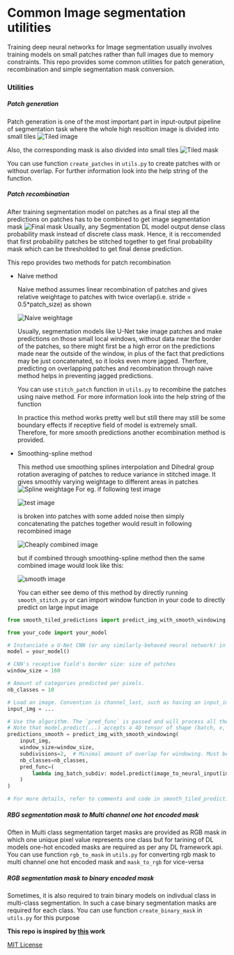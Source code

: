 # Common Image segmentation utilities

Training deep neural networks for Image segmentation usually involves training models on small patches rather than full images due to memory constraints. This repo provides some common utilities for patch generation, recombination and simple segmentation mask conversion.

### Utilities

##### Patch generation

Patch generation is one of the most important part in input-output pipeline of segmentation task where the whole high resoltion image is divided into small tiles  ![Tiled image](Images/small_tiles.png)

Also, the corresponding mask is also divided into small tiles  ![Tiled mask](Images/small_tiles_output.png)

You can use function `create_patches` in `utils.py` to create patches with or without overlap. For further information look into the help string of the function.

##### Patch recombination

After training segmentation model on patches as a final step all the predictions on patches has to be combined to get image segmentation mask ![Final mask](Images/final_output.png)
Usually, any Segmentation DL model output dense class probability mask instead of discrete class mask. Hence, it is reccomended that first probability patches be stitched together to get final probability mask which can be thresholded to get final dense prediction.

This repo provides two methods for patch recombination

* Naive method
   
   Naive method assumes linear recombination of patches and gives relative weightage to patches with twice overlap(i.e. stride = 0.5*patch_size) as shown
   
   ![Naive weightage](Images/patch_heatmap_without_smoothing.png)
   
   Usually, segmentation models like U-Net take image patches and make predictions on those small local windows, without data   near the border of the patches, so there might first be a high error on the predictions made near the outside of the window, in plus of the fact that predictions may be just concatenated, so it looks even more jagged. Therfore, predicting on overlapping patches and recombination through naive method helps in preventing jagged predictions.
   
   You can use `stitch_patch` function in `utils.py` to recombine the patches using naive method. For more information look into the help string of the function

   In practice this method works pretty well but still there may still be some boundary effects if receptive field of model is extremely small. Therefore, for more smooth predictions another ecombination method is provided.

* Smoothing-spline method

  This method use smoothing splines interpolation and Dihedral group rotation averaging of patches to reduce variance in stitched image. It gives smoothly varying weightage to different areas in patches ![Spline weightage](patch_heatmap.png) For eg. if following test image
  
  ![test image](Images/test_image.png)
  
  is broken into patches with some added noise then simply concatenating the patches together would result in following recombined image
  
  ![Cheaply combined image](Images/cheaply_merged_patches.png)
  
  but if combined through smoothing-spline method then the same combined image would look like this: 
  
  ![smooth image](Images/Smoothly_Merged_Patches.png)

  You can either see demo of this method by directly running `smooth_stitch.py` or can import window function in your code to directly predict on large input image


```python
from smooth_tiled_predictions import predict_img_with_smooth_windowing

from your_code import your_model

# Instanciate a U-Net CNN (or any similarly-behaved neural network) in the variable named `model`. We use a Keras model but it can be anything:
model = your_model()

# CNN's receptive field's border size: size of patches
window_size = 160

# Amount of categories predicted per pixels.
nb_classes = 10

# Load an image. Convention is channel_last, such as having an input_img.shape of: (x, y, nb_channels), where nb_channels is of 3 for regular RGB images.
input_img = ...

# Use the algorithm. The `pred_func` is passed and will process all the image 8-fold by tiling small patches with overlap, called once with all those image as a batch outer dimension.
# Note that model.predict(...) accepts a 4D tensor of shape (batch, x, y, nb_channels), such as a Keras model.
predictions_smooth = predict_img_with_smooth_windowing(
    input_img,
    window_size=window_size,
    subdivisions=2,  # Minimal amount of overlap for windowing. Must be an even number.
    nb_classes=nb_classes,
    pred_func=(
        lambda img_batch_subdiv: model.predict(image_to_neural_input(img_batch_subdiv))
    )
)

# For more details, refer to comments and code in smooth_tiled_predictions.py
```

##### RBG segmentation mask to Multi channel one hot encoded mask

Often in Multi class segmentation target masks are provided as RGB mask in which one unique pixel value represents one class but for tarining of DL models one-hot encoded masks are required as per any DL framework api.
You can use function `rgb_to_mask` in `utils.py` for converting rgb mask to multi channel one hot encoded mask and `mask_to_rgb` for vice-versa

##### RGB segmentation mask to binary encoded mask

Sometimes, it is also required to train binary models on indivdual class in multi-class segmentation. In such a case binary segmentation masks are required for each class.
You can use function `create_binary_mask` in `utils.py` for this purpose

__This repo is inspired by [this](https://github.com/Vooban/Smoothly-Blend-Image-Patches) work__

[MIT License]()
